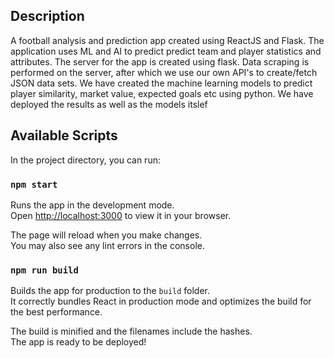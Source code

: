 ## Description

A football analysis and prediction app created using ReactJS and Flask.
The application uses ML and AI to predict predict team and player statistics and attributes.
The server for the app is created using flask.
Data scraping is performed on the server, after which we use our own API's to create/fetch JSON data sets.
We have created the machine learning models to predict player similarity, market value, expected goals etc using python.
We have deployed the results as well as the models itslef

## Available Scripts

In the project directory, you can run:

### `npm start`

Runs the app in the development mode.\
Open [http://localhost:3000](http://localhost:3000) to view it in your browser.

The page will reload when you make changes.\
You may also see any lint errors in the console.

### `npm run build`

Builds the app for production to the `build` folder.\
It correctly bundles React in production mode and optimizes the build for the best performance.

The build is minified and the filenames include the hashes.\
The app is ready to be deployed!
